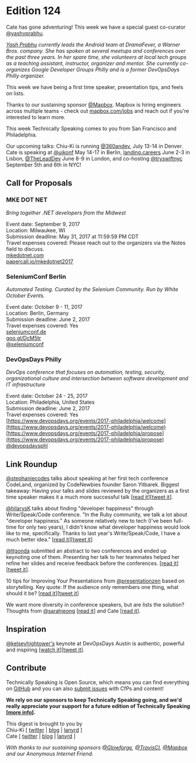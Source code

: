 # Edition 124
Cate has gone adventuring! This week we have a special guest co-curator [@yashvprabhu](https://twitter.com/yashvprabhu).

*[Yash Prabhu](https://twitter.com/yashvprabhu) currently leads the Android team at DramaFever, a Warner Bros. company. She has spoken at several meetups and conferences over the past three years. In her spare time, she volunteers at local tech groups as a teaching assistant, instructor, organizer and mentor. She currently co-organizes Google Developer Groups Philly and is a former DevOpsDays Philly organizer.*

This week we have being a first time speaker, presentation tips, and feels on lists.

Thanks to our sustaining sponsor [@Mapbox](http://twitter.com/mapbox). Mapbox is hiring engineers across multiple teams - check out [mapbox.com/jobs](http://mapbox.com/jobs) and reach out if you're interested to learn more.

This week Technically Speaking comes to you from San Francisco and Philadelphia.

Our upcoming talks: Chiu-Ki is running [@360andev](http://twitter.com/360andev), July 13-14 in Denver. Cate is speaking at [@uikonf](http://twitter.com/uikonf) May 14-17 in Berlin, [landing.careers](https://landing.careers/) June 2-3 in Lisbon, [@TheLeadDev](http://twitter.com/theleaddev) June 8-9 in London, and co-hosting [@tryswiftnyc](http://twitter.com/tryswiftnyc) September 5th and 6th in NYC!


## Call for Proposals

### MKE DOT NET
*Bring together .NET developers from the Midwest*

Event date: September 9, 2017  
Location: Milwaukee, WI  
Submission deadline: May 31, 2017 at 11:59:59 PM CDT  
Travel expenses covered: Please reach out to the organizers via the Notes field to discuss.  
[mkedotnet.com](http://www.mkedotnet.com/)  
[papercall.io/mkedotnet2017](https://www.papercall.io/mkedotnet2017)


### SeleniumConf Berlin
*Automated Testing. Curated by the Selenium Community. Run by White October Events.*

Event date: October 9 - 11, 2017  
Location: Berlin, Germany  
Submission deadline: June 2, 2017  
Travel expenses covered: Yes  
[seleniumconf.de](http://seleniumconf.de/)  
[goo.gl/DcM5tr](https://goo.gl/DcM5tr)  
[@seleniumconf](https://twitter.com/seleniumconf)


### DevOpsDays Philly
*DevOps conference that focuses on automation, testing, security, organizational culture and intersection between software development and IT infrastructure*

Event date: October 24 - 25, 2017  
Location: Philadelphia, United States  
Submission deadline: June 2, 2017  
Travel expenses covered: Yes  
[https://www.devopsdays.org/events/2017-philadelphia/welcome](https://www.devopsdays.org/events/2017-philadelphia/welcome)  
[https://www.devopsdays.org/events/2017-philadelphia/propose](https://www.devopsdays.org/events/2017-philadelphia/propose)  
[@devopsdaysphl](https://twitter.com/devopsdaysphl)

## Link Roundup

[@stephaniecodes](https://twitter.com/stephaniecodes) talks about speaking at her first tech conference CodeLand, organized by CodeNewbies founder Saron Yitbarek. Biggest takeaway: Having your talks and slides reviewed by the organizers as a first time speaker makes it a much more successful talk [[read it](https://medium.com/@secretsquirrel/what-its-like-to-be-a-first-time-speaker-at-the-most-inclusive-tech-conference-ever-5b92bf2bfc3e)][[tweet it](https://twitter.com/home?status=Being%20a%20first%20time%20speaker%20at%20the%20most%20inclusive%20tech%20conference%20ever%20by%20%40stephaniecodes%20https%3A//medium.com/%40secretsquirrel/what-its-like-to-be-a-first-time-speaker-at-the-most-inclusive-tech-conference-ever-5b92bf2bfc3e%20via%20%40techspeakdigest)].

[@hilarysK](https://twitter.com/hilarysk) talks about finding "developer happiness" through Write/Speak/Code conference. "In the Ruby community, we talk a lot about "developer happiness." As someone relatively new to tech (I've been full-time for only two years), I didn't know what developer happiness would look like to me, specifically. Thanks to last year's Write/Speak/Code, I have a much better idea." [[read it](https://tenforward.consulting/blog/finding-my-version-of-developer-happiness-through-Write-Speak-Code)][[tweet it](https://twitter.com/home?status=Finding%20my%20version%20of%20%22developer%20happiness%22%20through%20%40WriteSpeakCode%20by%20%40hilarysK%20https%3A//tenforward.consulting/blog/finding-my-version-of-developer-happiness-through-Write-Speak-Code%20via%20%40techspeakdigest)]

[@ttgonda](https://twitter.com/ttgonda) submitted an abstract to two conferences and ended up keynoting one of them. Presenting her talk to her teammates helped her refine her slides and receive feedback before the conferences. [[read it](https://collectiveidea.com/blog/archives/2017/05/08/speak-at-a-conference-achievement-unlocked)][[tweet it](https://twitter.com/home?status=My%20First%20Conference%20Talk%20by%20%40ttgonda%20https%3A//collectiveidea.com/blog/archives/2017/05/08/speak-at-a-conference-achievement-unlocked%20via%20%40techspeakdigest)].

10 tips for Improving Your Presentations from
[@presentationzen](https://twitter.com/presentationzen) based on storytelling. Key quote: If the audience only remembers one thing, what should it be? [[read it](http://www.presentationzen.com/presentationzen/2014/11/10-tips-for-improving-your-presentations-lectures-speeches.html)][[tweet it](https://twitter.com/home?status=Presentation%20Zen%3A%2010%20tips%20for%20Improving%20Your%20Presentations%20by%20%40presentationzen%20http%3A//www.presentationzen.com/presentationzen/2014/11/10-tips-for-improving-your-presentations-lectures-speeches.html%20via%20%40techspeakdigest)]

We want more diversity in conference speakers, but are lists the solution? Thoughts from [@sarahjeong](https://twitter.com/sarahjeong) [[read it](https://twitter.com/sarahjeong/status/859837698906783744)] and Cate [[read it](https://twitter.com/catehstn/status/859852364521537537)].


## Inspiration

[@kelseyhightower's](https://twitter.com/kelseyhightower) keynote at DevOpsDays Austin is authentic, powerful and inspiring [[watch it](https://www.youtube.com/watch?v=36S7N7OZSTI&feature=youtu.be&t=45m30s)][[tweet it](https://twitter.com/home?status=DevOps%20Days%20Austin%202017%20Keynote%20by%20%40kelseyhightower%20https%3A//www.youtube.com/watch?v=36S7N7OZSTI%26feature=youtu.be%26t=45m30s%20via%20%40techspeakdigest)].

## Contribute

Technically Speaking is Open Source, which means you can find everything on [GitHub](https://github.com/catehstn/technically-speaking/) and you can also [submit issues](https://github.com/catehstn/technically-speaking/issues/new) with CfPs and content!

**We rely on our sponsors to keep Technically Speaking going, and we'd really appreciate your support for a future edition of Technically Speaking [[more info](http://www.techspeak.email/sponsorship/)].**  


This digest is brought to you by  
Chiu-Ki [ [twitter](https://twitter.com/chiuki) | [blog](http://blog.sqisland.com/) | [lanyrd](http://lanyrd.com/profile/chiuki/) ]  
Cate [ [twitter](https://twitter.com/catehstn) | [blog](http://www.cate.blog/) | [lanyrd](http://lanyrd.com/profile/catehstn/) ]

*With thanks to our sustaining sponsors [@Glowforge](http://twitter.com/glowforge), [@TravisCI](http://twitter.com/travisci), [@Mapbox](http://twitter.com/mapbox) and our Anonymous Internet Friend.*
